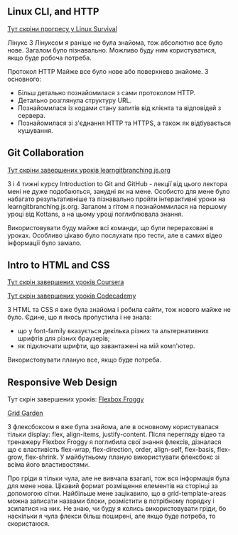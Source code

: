 ## Linux CLI, and HTTP
[Тут скріни прогресу у Linux Survival](./task_linux_cli) 

Лінукс
З Лінуксом я раніше не була знайома, тож абсолютно все було нове. Загалом було пізнавально. Можливо буду ним користуватися, якщо буде робоча потреба.

Протокол HTTP
Майже все було нове або поверхнево знайоме. 
З основного:
- Більш детально познайомилася з сами протоколом HTTP.
- Детально розглянула структуру URL. 
- Познайомилася із кодами стану запитів від клієнта та відповідей з сервера.
- Познайомилася зі з'єднання HTTP та HTTPS, а також як відбувається кушування.

## Git Collaboration
[Тут скріни завершених уроків learngitbranching.js.org](./task_git_collaboration) 

3 і 4 тижні курсу Introduction to Git and GitHub - лекції від цього лектора мені не дуже подобаються, занудні як на мене. 
Особисто для мене було набагато результативніше та пізнавально пройти інтерактивні уроки на learngitbranching.js.org.
Загалом з гітом я познайоммилася на першому уроці від Kottans, а на цьому уроці поглиблювала знання. 

Використовувати буду майже всі команди, що були перераховані в уроках. Особливо цікаво було послухати про тести, але в самих відео інформації було замало.

## Intro to HTML and CSS
[Тут скрін завершених уроків Coursera](./task_html_css_intro/coursera-progress.png)

[Тут скрін завершених уроків Codecademy](./task_html_css_intro/CodeAcademy/)

З HTML та CSS я вже була знайома і робила сайти, тож нового майже не було. Єдине,  що я якось пропустила і не знала:
- що у font-family вказується декілька різних та альтернативних шрифтів для різних браузерів;
- як підключати шрифти, що завантажені на мій комп'ютер.

Використовувати планую все, якщо буде потреба.

## Responsive Web Design
Тут скрін завершених уроків:
[Flexbox Froggy](./task_responsive_web_design/flexbox-froggy.png)

[Grid Garden](./task_responsive_web_design/grid-garden.png)

З флексбоксом я вже була знайома, але в основному користувалася тільки display: flex, align-items, justify-content. Після перегляду відео та тренажеру Flexbox Froggy я поглибила свої знання флексів, дізналася що є властивість flex-wrap, flex-direction, order, align-self,  flex-basis, flex-grow, flex-shrink.
 У майбутньому планую використувати флексбокс зі всіма його властивостями. 

Про гріди я тільки чула, але не вивчала взагалі, тож вся інформація була для мене нова. Цікавий формат розміщення елементів на сторінці за допомогою сітки. Найбільше мене зацікавило, що в grid-template-areas можна записати назвами блоки, розмістити в потрібному порядку і зсилатися на них.
Не знаю, чи буду я колись використовувати гріди, бо наскільки я чула флекси більш поширені, але якщо буде потреба, то скористаюся.


